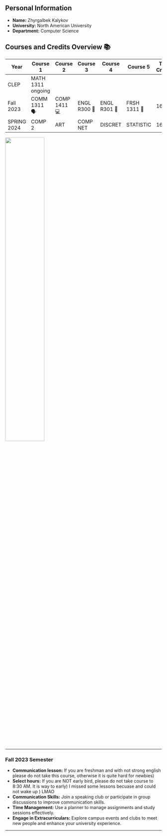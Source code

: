## Personal Information
- **Name:** Zhyrgalbek Kalykov
- **University:** North American University
- **Department:** Computer Science

## Courses and Credits Overview 📚

| Year      | Course 1   | Course 2    | Course 3  | Course 4  | Course 5  | Total Credits |
|-----------|------------|-------------|-----------|-----------|-----------|---------------|
| CLEP | MATH 1311 ongoing  |   |    |   |   |             |
| Fall 2023 | COMM 1311 🗣️ | COMP 1411 💻 | ENGL R300 📖 | ENGL R301 📝 | FRSH 1311 🎉 | 16            |
| SPRING 2024 | COMP 2 | ART | COMP NET | DISCRET | STATISTIC | 16       |


<img src="https://www.na.edu/wp-content/uploads/2019/10/HOMEPAGE-2.jpg" style="width:50%;height:50%">

---

### Fall 2023 Semester
- **Communication lesson:** If you are freshman and with not strong english please do not take this course, otherwise it is quite hard for newbies)
- **Select hours:** If you are NOT early bird, please do not take course to 8:30 AM. It is way to early) I missed some lessons becuase and could not wake up ) LMAO
- **Communication Skills:** Join a speaking club or participate in group discussions to improve communication skills.
- **Time Management:** Use a planner to manage assignments and study sessions effectively.
- **Engage in Extracurriculars:** Explore campus events and clubs to meet new people and enhance your university experience.

---

